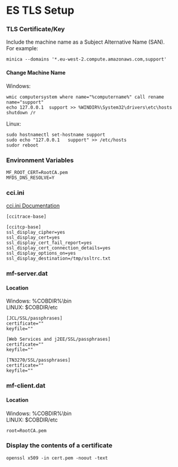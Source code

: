 # ES TLS Setup
### TLS Certificate/Key
Include the machine name as a Subject Alternative Name (SAN).  
For example:  
```
minica --domains '*.eu-west-2.compute.amazonaws.com,support'
```
#### Change Machine Name
Windows:  
```
wmic computersystem where name="%computername%" call rename name="support"
echo 127.0.0.1  support >> %WINDIR%\System32\drivers\etc\hosts
shutdown /r
```
Linux:  
```
sudo hostnamectl set-hostname support
sudo echo "127.0.0.1   support" >> /etc/hosts
sudor reboot
```

### Environment Variables
```
MF_ROOT_CERT=RootCA.pem  
MFDS_DNS_RESOLVE=Y  
```

### cci.ini
[cci.ini Documentation](https://www.microfocus.com/documentation/enterprise-developer/ed-latest/ED-VS2022/BKCCCCIINI.html)
```
[ccitrace-base]

[ccitcp-base]
ssl_display_cipher=yes
ssl_display_cert=yes
ssl_display_cert_fail_report=yes
ssl_display_cert_connection_details=yes
ssl_display_options_on=yes
ssl_display_destination=/tmp/ssltrc.txt
```

### mf-server.dat
#### Location
Windows: %COBDIR%\bin  
LINUX: $COBDIR/etc  
```
[JCL/SSL/passphrases]
certificate=""
keyfile=""

[Web Services and j2EE/SSL/passphrases]
certificate=""
keyfile=""

[TN3270/SSL/passphrases]
certificate=""
keyfile=""
```

### mf-client.dat
#### Location
Windows: %COBDIR%\bin  
LINUX: $COBDIR/etc  
```
root=RootCA.pem
```

### Display the contents of a certificate
```
openssl x509 -in cert.pem -noout -text
```
